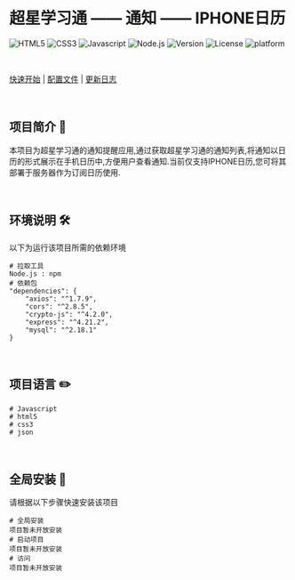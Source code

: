# 超星学习通 —— 通知 —— IPHONE日历
![HTML5](https://img.shields.io/badge/HTML-400000?logo=html5) ![CSS3](https://img.shields.io/badge/CSS3-5AF06E?logo=css3&color) ![Javascript](https://img.shields.io/badge/Javascript-F8A035?logo=Javascript) ![Node.js](https://img.shields.io/badge/Node.js-15E1AE?logo=Node.js) ![Version](https://img.shields.io/github/package-json/v/ZhonFortune/cxiremind) ![License](https://img.shields.io/github/license/ZhonFortune/cxiremind) ![platform](https://img.shields.io/badge/Platform-Web-01D7E2)

<br>

[快速开始](#quickStart) | [配置文件](./lib/docs/config.md) | [更新日志](./lib/docs/update.md) 

<br>

## 项目简介 :page_with_curl:

本项目为超星学习通的通知提醒应用,通过获取超星学习通的通知列表,将通知以日历的形式展示在手机日历中,方便用户查看通知.当前仅支持IPHONE日历,您可将其部署于服务器作为订阅日历使用.

<br>

## 环境说明 :hammer_and_wrench:
以下为运行该项目所需的依赖环境
```shell
# 拉取工具
Node.js : npm
# 依赖包
"dependencies": {
    "axios": "^1.7.9",
    "cors": "^2.8.5",
    "crypto-js": "^4.2.0",
    "express": "^4.21.2",
    "mysql": "^2.18.1"
}
```

<br>

## 项目语言 :pencil2:
```shell
# Javascript
# html5
# css3
# json
```

<br>

## 全局安装<a id="quickStart"></a> :link:
请根据以下步骤快速安装该项目

```shell
# 全局安装
项目暂未开放安装
# 启动项目
项目暂未开放安装
# 访问
项目暂未开放安装
```
<br>